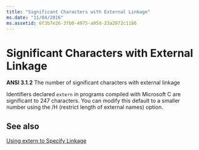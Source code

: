 ```yaml
---
title: "Significant Characters with External Linkage"
ms.date: "11/04/2016"
ms.assetid: 6f3b7e26-3fb0-4975-a95d-23a2072c1186
---
```

# Significant Characters with External Linkage

**ANSI 3.1.2** The number of significant characters with external linkage

Identifiers declared `extern` in programs compiled with Microsoft C are significant to 247 characters. You can modify this default to a smaller number using the /H (restrict length of external names) option.

## See also

[Using extern to Specify Linkage](../cpp/using-extern-to-specify-linkage.md)
